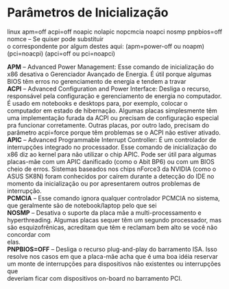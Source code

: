 # Parâmetros de Inicialização

linux apm=off acpi=off noapic nolapic nopcmcia noapci nosmp pnpbios=off nomce &#8211; Se quiser pode substituir  
o correspondente por algum destes aqui: (apm=power-off ou noapm) (pci=noacpi) (apci=off ou pci=noapci)

**APM** &#8211; Advanced Power Management: Esse comando de inicialização do x86 desativa o Gerenciador Avançado de Energia. É útil porque algumas BIOS têm erros no gerenciamento de energia e tendem a travar  
**ACPI** &#8211; Advanced Configuration and Power Interface: Desliga o recurso, responsável pela configuração e gerenciamento de energia no computador. É usado em notebooks e desktops para, por exemplo, colocar o computador em estado de hibernação. Algumas placas simplesmente têm uma implementação furada da ACPI ou precisam de configuração especial pra funcionar corretamente. Outras placas, por outro lado, precisam do parâmetro acpi=force porque têm problemas se o ACPI não estiver ativado.  
**APIC** &#8211; Advanced Programmable Interrupt Controller: É um controlador de interrupções integrado no processador. Esse comando de inicialização do x86 diz ao kernel para não utilizar o chip APIC. Pode ser útil para algumas placas-mãe com um APIC danificado (como o Abit BP6) ou com um BIOS cheio de erros. Sistemas baseados nos chips nForce3 da NVIDIA (como o ASUS SK8N) foram conhecidos por caírem durante a detecção do IDE no momento da inicialização ou por apresentarem outros problemas de interrupção.  
**PCMCIA** &#8211; Esse comando ignora qualquer controlador PCMCIA no sistema, que geralmente são de notebook/laptop pelo que sei  
**NOSMP** &#8211; Desativa o suporte da placa mãe a multi-processamento e hyperthreading. Algumas placas sequer têm um segundo processador, mas são esquizofrênicas, acreditam que têm e reclamam bem alto se você não concordar com  
elas.  
**PNPBIOS=OFF** &#8211; Desliga o recurso plug-and-play do barramento ISA. Isso resolve nos casos em que a placa-mãe acha que é uma boa idéia reservar um monte de interrupções para dispositivos não existentes ou interrupções que  
deveriam ficar com dispositivos on-board no barramento PCI.
